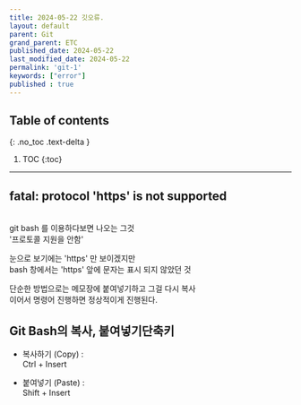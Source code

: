 ```yaml
---
title: 2024-05-22 깃오류.
layout: default
parent: Git
grand_parent: ETC
published_date: 2024-05-22
last_modified_date: 2024-05-22
permalink: 'git-1'
keywords: ["error"]
published : true
---
```

## Table of contents
{: .no_toc .text-delta }

1. TOC
{:toc}
---

## fatal: protocol 'https' is not supported
<br>
git bash 를 이용하다보면 나오는 그것<br>
'프로토콜 지원을 안함'<br>

눈으로 보기에는 'https' 만 보이겠지만<br>
bash 창에서는 'https' 앞에 문자는 표시 되지 않았던 것<br>

단순한 방법으로는 메모장에 붙여넣기하고 그걸 다시 복사<br>
이어서 명령어 진행하면 정상적이게 진행된다.<br>

## Git Bash의 복사, 붙여넣기단축키

- 복사하기 (Copy) : <br>
Ctrl + Insert

- 붙여넣기 (Paste) : <br>
Shift + Insert
